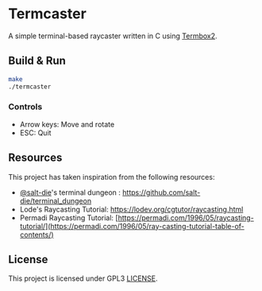 # Termcaster

A simple terminal-based raycaster written in C using [Termbox2](https://github.com/termbox/termbox2).

## Build & Run

```bash
make
./termcaster
```

### Controls
- Arrow keys: Move and rotate
- ESC: Quit

## Resources

This project has taken inspiration from the following resources:

- [@salt-die](https://github.com/salt-die)'s terminal dungeon : https://github.com/salt-die/terminal_dungeon
- Lode's Raycasting Tutorial: https://lodev.org/cgtutor/raycasting.html
- Permadi Raycasting Tutorial: [https://permadi.com/1996/05/raycasting-tutorial/](https://permadi.com/1996/05/ray-casting-tutorial-table-of-contents/)

## License

This project is licensed under GPL3 [LICENSE](LICENSE).
